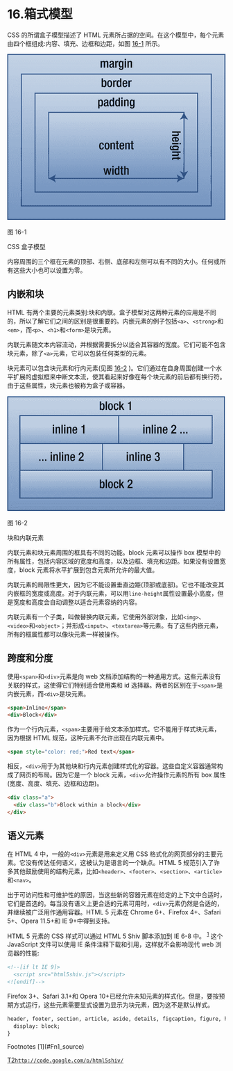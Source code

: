 # 16.箱式模型

CSS 的所谓盒子模型描述了 HTML 元素所占据的空间。在这个模型中，每个元素由四个框组成:内容、填充、边框和边距，如图 [16-1](#Fig1) 所示。

![img/320834_2_En_16_Fig1_HTML.png](img/320834_2_En_16_Fig1_HTML.png)

图 16-1

CSS 盒子模型

内容周围的三个框在元素的顶部、右侧、底部和左侧可以有不同的大小。任何或所有这些大小也可以设置为零。

## 内嵌和块

HTML 有两个主要的元素类别:块和内联。盒子模型对这两种元素的应用是不同的，所以了解它们之间的区别是很重要的。内嵌元素的例子包括`<a>`、`<strong>`和`<em>`，而`<p>`、`<h1>`和`<form>`是块元素。

内联元素随文本内容流动，并根据需要拆分以适合其容器的宽度。它们可能不包含块元素，除了`<a>`元素，它可以包装任何类型的元素。

块元素可以包含块元素和行内元素(见图 [16-2](#Fig2) )。它们通过在自身周围创建一个水平扩展的虚拟框来中断文本流，使其看起来好像在每个块元素的前后都有换行符。由于这些属性，块元素也被称为盒子或容器。

![img/320834_2_En_16_Fig2_HTML.png](img/320834_2_En_16_Fig2_HTML.png)

图 16-2

块和内联元素

内联元素和块元素周围的框具有不同的功能。block 元素可以操作 box 模型中的所有属性，包括内容区域的宽度和高度，以及边框、填充和边距。如果没有设置宽度，block 元素将水平扩展到包含元素所允许的最大值。

内联元素的局限性更大，因为它不能设置垂直边距(顶部或底部)。它也不能改变其内嵌框的宽度或高度。对于内联元素，可以用`line-height`属性设置最小高度，但是宽度和高度会自动调整以适合元素容纳的内容。

内联元素有一个子类，叫做替换内联元素，它使用外部对象，比如`<img>`、`<video>`和`<object>`；并形成`<input>`、`<textarea>`等元素。有了这些内嵌元素，所有的框属性都可以像块元素一样被操作。

## 跨度和分度

使用`<span>`和`<div>`元素是向 web 文档添加结构的一种通用方式。这些元素没有关联的样式，这使得它们特别适合使用类和 id 选择器。两者的区别在于`<span>`是内嵌元素，而`<div>`是块元素。

```html
<span>Inline</span>
<div>Block</div>

```

作为一个行内元素，`<span>`主要用于给文本添加样式。它不能用于样式块元素，因为根据 HTML 规范，这种元素不允许出现在内联元素中。

```html
<span style="color: red;">Red text</span>

```

相反，`<div>`用于为其他块和行内元素创建样式化的容器。这些自定义容器通常构成了网页的布局。因为它是一个 block 元素，`<div>`允许操作元素的所有 box 属性(宽度、高度、填充、边框和边距)。

```html
<div class="a">
  <div class="b">Block within a block</div>
</div>

```

## 语义元素

在 HTML 4 中，一般的`<div>`元素是用来定义用 CSS 格式化的网页部分的主要元素。它没有传达任何语义，这被认为是语言的一个缺点。HTML 5 规范引入了许多其他鼓励使用的结构元素，比如`<header>`、`<footer>`、`<section>`、`<article>`和`<nav>`。

出于可访问性和可维护性的原因，当这些新的容器元素在给定的上下文中合适时，它们是首选的。每当没有语义上更合适的元素可用时，`<div>`元素仍然是合适的，并继续被广泛用作通用容器。HTML 5 元素在 Chrome 6+、Firefox 4+、Safari 5+、Opera 11.5+和 IE 9+中得到支持。

HTML 5 元素的 CSS 样式可以通过 HTML 5 Shiv 脚本添加到 IE 6-8 中。 <sup>[1](#Fn1)</sup> 这个 JavaScript 文件可以使用 IE 条件注释下载和引用，这样就不会影响现代 web 浏览器的性能:

```html
<!--[if lt IE 9]>
  <script src="html5shiv.js"></script>
<![endif]-->

```

Firefox 3+、Safari 3.1+和 Opera 10+已经允许未知元素的样式化。但是，要按预期方式运行，这些元素需要显式设置为显示为块元素，因为这不是默认样式。

```html
header, footer, section, article, aside, details, figcaption, figure, hgroup, menu, nav {
  display: block;
}

```

<aside class="FootnoteSection" epub:type="footnotes">Footnotes [1](#Fn1_source)

[T2`http://code.google.com/p/html5shiv/`](http://code.google.com/p/html5shiv/)

 </aside>